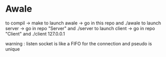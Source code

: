 # Awale

to compil -> make
to launch awale -> go in this repo and ./awale
to launch server -> go in repo "Server" and ./server
to launch client -> go in repo "Client" and ./client 127.0.0.1 

warning : listen socket is like a FIFO for the connection and pseudo is unique